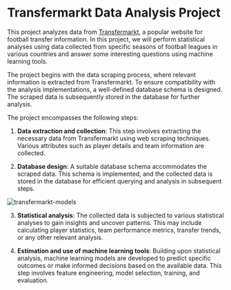 # Transfermarkt Data Analysis Project

This project analyzes data from [Transfermarkt](https://www.transfermarkt.com/), a popular website for football transfer information. In this project, we will perform statistical analyses using data collected from specific seasons of football leagues in various countries and answer some interesting questions using machine learning tools.

The project begins with the data scraping process, where relevant information is extracted from Transfermarkt. To ensure compatibility with the analysis implementations, a well-defined database schema is designed. The scraped data is subsequently stored in the database for further analysis.

The project encompasses the following steps:

1. **Data extraction and collection**: This step involves extracting the necessary data from Transfermarkt using web scraping techniques. Various attributes such as player details and team information are collected.

2. **Database design**: A suitable database schema accommodates the scraped data. This schema is implemented, and the collected data is stored in the database for efficient querying and analysis in subsequent steps.

![transfermarkt-models](https://github.com/MaryamAhmadinejad/transfermarkt-project/assets/44511103/a0f5eb9e-25a1-4110-af92-bd4d7c60cbc0)

3. **Statistical analysis**: The collected data is subjected to various statistical analyses to gain insights and uncover patterns. This may include calculating player statistics, team performance metrics, transfer trends, or any other relevant analysis.

4. **Estimation and use of machine learning tools**: Building upon statistical analysis, machine learning models are developed to predict specific outcomes or make informed decisions based on the available data. This step involves feature engineering, model selection, training, and evaluation.

